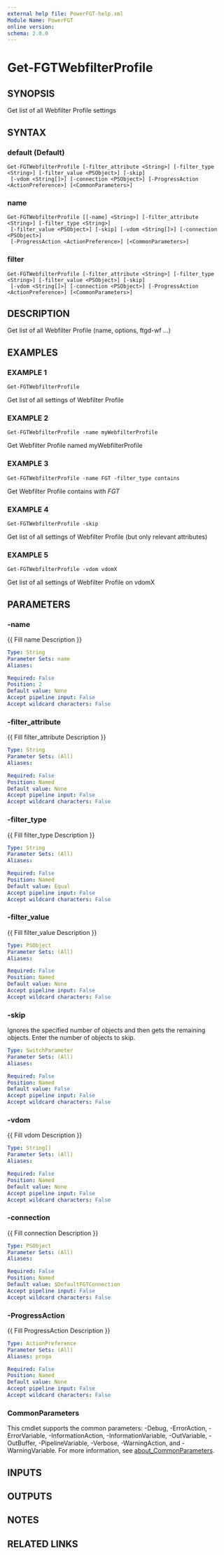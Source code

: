```yaml
---
external help file: PowerFGT-help.xml
Module Name: PowerFGT
online version:
schema: 2.0.0
---
```


# Get-FGTWebfilterProfile

## SYNOPSIS
Get list of all Webfilter Profile settings

## SYNTAX

### default (Default)
```
Get-FGTWebfilterProfile [-filter_attribute <String>] [-filter_type <String>] [-filter_value <PSObject>] [-skip]
 [-vdom <String[]>] [-connection <PSObject>] [-ProgressAction <ActionPreference>] [<CommonParameters>]
```

### name
```
Get-FGTWebfilterProfile [[-name] <String>] [-filter_attribute <String>] [-filter_type <String>]
 [-filter_value <PSObject>] [-skip] [-vdom <String[]>] [-connection <PSObject>]
 [-ProgressAction <ActionPreference>] [<CommonParameters>]
```

### filter
```
Get-FGTWebfilterProfile [-filter_attribute <String>] [-filter_type <String>] [-filter_value <PSObject>] [-skip]
 [-vdom <String[]>] [-connection <PSObject>] [-ProgressAction <ActionPreference>] [<CommonParameters>]
```

## DESCRIPTION
Get list of all Webfilter Profile (name, options, ftgd-wf ...)

## EXAMPLES

### EXAMPLE 1
```
Get-FGTWebfilterProfile
```

Get list of all settings of Webfilter Profile

### EXAMPLE 2
```
Get-FGTWebfilterProfile -name myWebfilterProfile
```

Get Webfilter Profile named myWebfilterProfile

### EXAMPLE 3
```
Get-FGTWebfilterProfile -name FGT -filter_type contains
```

Get Webfilter Profile contains with *FGT*

### EXAMPLE 4
```
Get-FGTWebfilterProfile -skip
```

Get list of all settings of Webfilter Profile (but only relevant attributes)

### EXAMPLE 5
```
Get-FGTWebfilterProfile -vdom vdomX
```

Get list of all settings of Webfilter Profile on vdomX

## PARAMETERS

### -name
{{ Fill name Description }}

```yaml
Type: String
Parameter Sets: name
Aliases:

Required: False
Position: 2
Default value: None
Accept pipeline input: False
Accept wildcard characters: False
```

### -filter_attribute
{{ Fill filter_attribute Description }}

```yaml
Type: String
Parameter Sets: (All)
Aliases:

Required: False
Position: Named
Default value: None
Accept pipeline input: False
Accept wildcard characters: False
```

### -filter_type
{{ Fill filter_type Description }}

```yaml
Type: String
Parameter Sets: (All)
Aliases:

Required: False
Position: Named
Default value: Equal
Accept pipeline input: False
Accept wildcard characters: False
```

### -filter_value
{{ Fill filter_value Description }}

```yaml
Type: PSObject
Parameter Sets: (All)
Aliases:

Required: False
Position: Named
Default value: None
Accept pipeline input: False
Accept wildcard characters: False
```

### -skip
Ignores the specified number of objects and then gets the remaining objects.
Enter the number of objects to skip.

```yaml
Type: SwitchParameter
Parameter Sets: (All)
Aliases:

Required: False
Position: Named
Default value: False
Accept pipeline input: False
Accept wildcard characters: False
```

### -vdom
{{ Fill vdom Description }}

```yaml
Type: String[]
Parameter Sets: (All)
Aliases:

Required: False
Position: Named
Default value: None
Accept pipeline input: False
Accept wildcard characters: False
```

### -connection
{{ Fill connection Description }}

```yaml
Type: PSObject
Parameter Sets: (All)
Aliases:

Required: False
Position: Named
Default value: $DefaultFGTConnection
Accept pipeline input: False
Accept wildcard characters: False
```

### -ProgressAction
{{ Fill ProgressAction Description }}

```yaml
Type: ActionPreference
Parameter Sets: (All)
Aliases: proga

Required: False
Position: Named
Default value: None
Accept pipeline input: False
Accept wildcard characters: False
```

### CommonParameters
This cmdlet supports the common parameters: -Debug, -ErrorAction, -ErrorVariable, -InformationAction, -InformationVariable, -OutVariable, -OutBuffer, -PipelineVariable, -Verbose, -WarningAction, and -WarningVariable. For more information, see [about_CommonParameters](http://go.microsoft.com/fwlink/?LinkID=113216).

## INPUTS

## OUTPUTS

## NOTES

## RELATED LINKS
